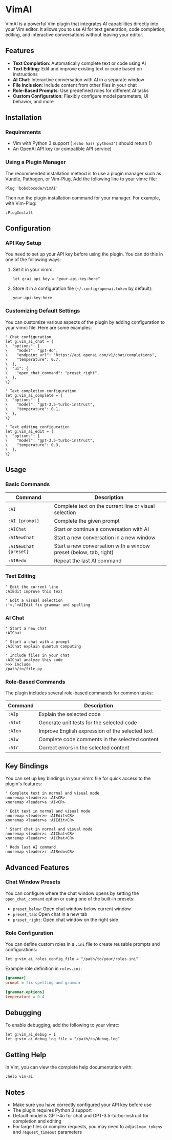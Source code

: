 # VimAI

VimAI is a powerful Vim plugin that integrates AI capabilities directly into your Vim editor. It allows you to use AI for text generation, code completion, editing, and interactive conversations without leaving your editor.

## Features

- **Text Completion**: Automatically complete text or code using AI
- **Text Editing**: Edit and improve existing text or code based on instructions
- **AI Chat**: Interactive conversation with AI in a separate window
- **File Inclusion**: Include content from other files in your chat
- **Role-Based Prompts**: Use predefined roles for different AI tasks
- **Custom Configuration**: Flexibly configure model parameters, UI behavior, and more

## Installation

### Requirements
- Vim with Python 3 support (`:echo has('python3')` should return 1)
- An OpenAI API key (or compatible API service)

### Using a Plugin Manager

The recommended installation method is to use a plugin manager such as Vundle, Pathogen, or Vim-Plug. Add the following line to your vimrc file:

```vim
Plug 'bobobocode/VimAI'
```

Then run the plugin installation command for your manager. For example, with Vim-Plug:

```vim
:PlugInstall
```

## Configuration

### API Key Setup

You need to set up your API key before using the plugin. You can do this in one of the following ways:

1. Set it in your vimrc:
   ```vim
   let g:ai_api_key = "your-api-key-here"
   ```

2. Store it in a configuration file (`~/.config/openai.token` by default):
   ```
   your-api-key-here
   ```

### Customizing Default Settings

You can customize various aspects of the plugin by adding configuration to your vimrc file. Here are some examples:

```vim
" Chat configuration
let g:vim_ai_chat = {
\  "options": {
\    "model": "gpt-4o",
\    "endpoint_url": "https://api.openai.com/v1/chat/completions",
\    "temperature": 0.7,
\  },
\  "ui": {
\    "open_chat_command": "preset_right",
\  },
\}

" Text completion configuration
let g:vim_ai_complete = {
\  "options": {
\    "model": "gpt-3.5-turbo-instruct",
\    "temperature": 0.1,
\  },
\}

" Text editing configuration
let g:vim_ai_edit = {
\  "options": {
\    "model": "gpt-3.5-turbo-instruct",
\    "temperature": 0.3,
\  },
\}
```

## Usage

### Basic Commands

| Command | Description |
|---------|-------------|
| `:AI` | Complete text on the current line or visual selection |
| `:AI {prompt}` | Complete the given prompt |
| `:AIChat` | Start or continue a conversation with AI |
| `:AINewChat` | Start a new conversation in a new window |
| `:AINewChat {preset}` | Start a new conversation with a window preset (below, tab, right) |
| `:AIRedo` | Repeat the last AI command |

### Text Editing

```vim
" Edit the current line
:AIEdit improve this text

" Edit a visual selection
:'<,'>AIEdit fix grammar and spelling
```

### AI Chat

```vim
" Start a new chat
:AIChat

" Start a chat with a prompt
:AIChat explain quantum computing

" Include files in your chat
:AIChat analyze this code
>>> include
/path/to/file.py
```

### Role-Based Commands

The plugin includes several role-based commands for common tasks:

| Command | Description |
|---------|-------------|
| `:AIp` | Explain the selected code |
| `:AIut` | Generate unit tests for the selected code |
| `:AIen` | Improve English expression of the selected text |
| `:AIw` | Complete code comments in the selected content |
| `:AIr` | Correct errors in the selected content |

## Key Bindings

You can set up key bindings in your vimrc file for quick access to the plugin's features:

```vim
" Complete text in normal and visual mode
nnoremap <leader>a :AI<CR>
xnoremap <leader>a :AI<CR>

" Edit text in normal and visual mode
nnoremap <leader>e :AIEdit<CR>
xnoremap <leader>e :AIEdit<CR>

" Start chat in normal and visual mode
nnoremap <leader>c :AIChat<CR>
xnoremap <leader>c :AIChat<CR>

" Redo last AI command
nnoremap <leader>r :AIRedo<CR>
```

## Advanced Features

### Chat Window Presets

You can configure where the chat window opens by setting the `open_chat_command` option or using one of the built-in presets:

- `preset_below`: Open chat window below current window
- `preset_tab`: Open chat in a new tab
- `preset_right`: Open chat window on the right side

### Role Configuration

You can define custom roles in a `.ini` file to create reusable prompts and configurations:

```vim
let g:vim_ai_roles_config_file = "/path/to/your/roles.ini"
```

Example role definition in `roles.ini`:

```ini
[grammar]
prompt = fix spelling and grammar

[grammar.options]
temperature = 0.4
```

## Debugging

To enable debugging, add the following to your vimrc:

```vim
let g:vim_ai_debug = 1
let g:vim_ai_debug_log_file = "/path/to/debug.log"
```

## Getting Help

In Vim, you can view the complete help documentation with:

```vim
:help vim-ai
```

## Notes

- Make sure you have correctly configured your API key before use
- The plugin requires Python 3 support
- Default model is GPT-4o for chat and GPT-3.5-turbo-instruct for completion and editing
- For large files or complex requests, you may need to adjust `max_tokens` and `request_timeout` parameters
